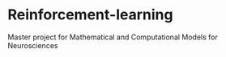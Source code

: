 # Reinforcement-learning
Master project for Mathematical and Computational Models for Neurosciences
